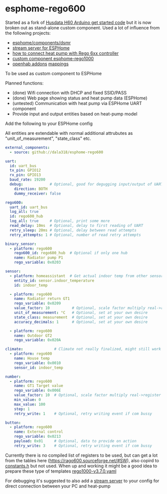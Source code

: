 # esphome-rego600
Started as a fork of [Husdata H60 Arduino get started code](https://github.com/peterarandis/H60-OS) but it is now broken out as stand-alone custom component. Used a lot of influence from the following projects:
  - [esphome/components/dsmr](https://github.com/esphome/esphome/tree/dev/esphome/components/dsmr)
  - [stream server for ESPHome](https://github.com/oxan/esphome-stream-server/)
  - [how to connect heat pump with Rego 6xx controller](https://rago600.sourceforge.net/)
  - [custom component esphome-rego1000](https://github.com/jagheterfredrik/esphome-rego1000) 
  - [openhab addons](https://github.com/openhab/openhab-addons/tree/main/bundles/org.openhab.binding.regoheatpump) [mappings](https://github.com/openhab/openhab-addons/blob/main/bundles/org.openhab.binding.regoheatpump/src/main/java/org/openhab/binding/regoheatpump/internal/rego6xx/RegoRegisterMapper.java)

To be used as custom component to ESPHome

Planned functions:
  - (done) Wifi connection with DHCP and fixed SSID/PASS
  - (done) Web page showing status and heat pump data (ESPHome)
  - (untested) Communication with heat pump via ESPHome UART component
  - Provide input and output entities based on heat-pump model

Add the following to your ESPHome config

All entities are extendable with normal additional attrubutes as "unit_of_measurement", "state_class" etc.

```yaml
external_components:
  - source: github://dala318/esphome-rego600

uart:
  id: uart_bus
  tx_pin: GPIO12
  rx_pin: GPIO13
  baud_rate: 19200
  debug:            # Optional, good for degugging input/output of UART
    direction: BOTH
    dummy_receiver: false

rego600:
  uart_id: uart_bus
  log_all: true
  id: rego600_hub
  log_all: true     # Optional, print some more
  read_delay: 10ms  # Optional, delay to first reading of UART
  retry_sleep: 20ms # Optional, delay between read attempts
  retry_attempts: 1 # Optional, number of read retry attempts

binary_sensor:
  - platform: rego600
    rego600_id: rego600_hub  # Optional if only one hub
    name: Radiator pump P1
    rego_variable: 0x0203

sensor:
  - platform: homeassistant  # Get actual indoor temp from other sensor, could also be a sensor read from rego600
    entity_id: sensor.indoor_temperature
    id: indoor_temp

  - platform: rego600
    name: Radiator return GT1
    rego_variable: 0x0209
    value_factor: 10          # Optional, scale factor multiply real->register value
    unit_of_measurement: °C   # Optional, set at your own desire
    state_class: measurement  # Optional, set at your own desire
    accuracy_decimals: 1      # Optional, set at your own desire

  - platform: rego600
    name: Outdoor GT2
    rego_variable: 0x020A

climate:              # Climate not really finalized, might still work
  - platform: rego600
    name: House temp
    rego_variable: 0x0010
    sensor_id: indoor_temp

number:
  - platform: rego600
    name: GT1 Target value
    rego_variable: 0x006E
    value_factor: 10  # Optional, scale factor multiply real->register value
    min_value: 0
    max_value: 100
    step: 1
    retry_write: 1    # Optional, retry writing event if com bussy

button:
  - platform: rego600
    name: External control
    rego_variable: 0x0213
    payload: 0x01     # Optional, data to provide on action
    retry_write: 3    # Optional, retry writing event if com bussy
```

Currently there is no compiled list of registers to be used, but can get a lot from the tables here (https://rago600.sourceforge.net/#SW), also copird to [constants.h](https://github.com/dala318/esphome-rego600/blob/master/components/rego600/constants.h) but not used. When up and working it might be a good idea to prepare these type of templates [rego1000-v3.7.0.yaml](https://github.com/jagheterfredrik/esphome-rego1000/blob/main/rego1000-v3.7.0.yaml)

For debugging it's suggested to also add a [stream server](https://github.com/oxan/esphome-stream-server) to your config for direct connection between your PC and heat-pump
